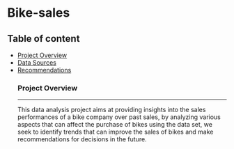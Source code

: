 # Bike-sales

## Table of content

- [Project Overview](#project-overview)
- [Data Sources](#data-sources)
- [Recommendations](#recommendations)
  ### Project Overview
  ---
  This data analysis project aims at providing insights into the sales performances of a bike company over past sales, by analyzing various aspects that can affect the purchase of bikes using the data set, we seek to identify trends that can improve the sales of bikes and make recommendations for decisions in the future.
